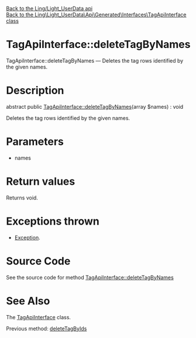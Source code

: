 [Back to the Ling/Light_UserData api](https://github.com/lingtalfi/Light_UserData/blob/master/doc/api/Ling/Light_UserData.md)<br>
[Back to the Ling\Light_UserData\Api\Generated\Interfaces\TagApiInterface class](https://github.com/lingtalfi/Light_UserData/blob/master/doc/api/Ling/Light_UserData/Api/Generated/Interfaces/TagApiInterface.md)


TagApiInterface::deleteTagByNames
================



TagApiInterface::deleteTagByNames — Deletes the tag rows identified by the given names.




Description
================


abstract public [TagApiInterface::deleteTagByNames](https://github.com/lingtalfi/Light_UserData/blob/master/doc/api/Ling/Light_UserData/Api/Generated/Interfaces/TagApiInterface/deleteTagByNames.md)(array $names) : void




Deletes the tag rows identified by the given names.




Parameters
================


- names

    


Return values
================

Returns void.


Exceptions thrown
================

- [Exception](http://php.net/manual/en/class.exception.php).&nbsp;







Source Code
===========
See the source code for method [TagApiInterface::deleteTagByNames](https://github.com/lingtalfi/Light_UserData/blob/master/Api/Generated/Interfaces/TagApiInterface.php#L362-L362)


See Also
================

The [TagApiInterface](https://github.com/lingtalfi/Light_UserData/blob/master/doc/api/Ling/Light_UserData/Api/Generated/Interfaces/TagApiInterface.md) class.

Previous method: [deleteTagByIds](https://github.com/lingtalfi/Light_UserData/blob/master/doc/api/Ling/Light_UserData/Api/Generated/Interfaces/TagApiInterface/deleteTagByIds.md)<br>

